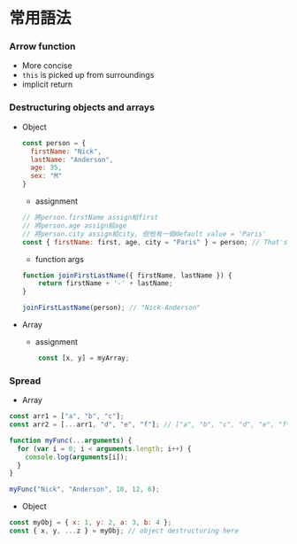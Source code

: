 # 常用語法

### Arrow function
- More concise
- ``this`` is picked up from surroundings
- implicit return

### Destructuring objects and arrays

- Object

	```js
	const person = {
	  firstName: "Nick",
	  lastName: "Anderson",
	  age: 35,
	  sex: "M"
	}
	```
	- assignment
	
	```js
	// 將person.firstName assign給first
	// 將person.age assign給age
	// 將person.city assign給city, 但他有一個default value = 'Paris'
	const { firstName: first, age, city = "Paris" } = person; // That's it !
	```
	
	- function args

	```js
	function joinFirstLastName({ firstName, lastName }) {	
		return firstName + '-' + lastName;
	}
	
	joinFirstLastName(person); // "Nick-Anderson"
	```
- Array

	- assignment
	
	```js
		const [x, y] = myArray;
	```

### Spread

- Array

```js
const arr1 = ["a", "b", "c"];
const arr2 = [...arr1, "d", "e", "f"]; // ["a", "b", "c", "d", "e", "f"]

function myFunc(...arguments) {
  for (var i = 0; i < arguments.length; i++) {
    console.log(arguments[i]);
  }
}

myFunc("Nick", "Anderson", 10, 12, 6);
```
- Object

```js
const myObj = { x: 1, y: 2, a: 3, b: 4 };
const { x, y, ...z } = myObj; // object destructuring here
```